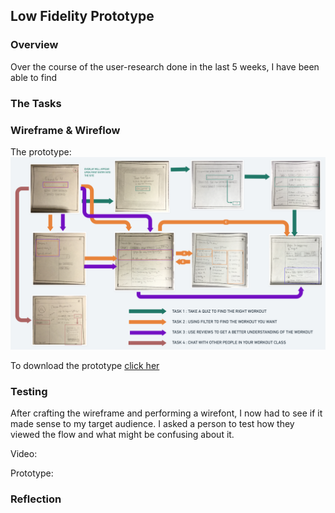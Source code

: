 ## Low Fidelity Prototype

### Overview
Over the course of the user-research done in the last 5 weeks, I have been able to find 



### The Tasks

### Wireframe & Wireflow

The prototype:
![wireframe prototype](./wireframe.png)

To download the prototype [click her](https://drive.google.com/file/d/1fqu4Xn2RN80RqU_Ewk6_iYyBqSRSe4dG/view?usp=sharing)

### Testing
After crafting the wireframe and performing a wirefont, I now had to see if it made sense to my target audience. I asked a person to test how they viewed the flow and what might be confusing about it.

Video: 

Prototype: 



### Reflection


